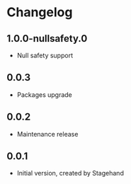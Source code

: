 # Changelog

## 1.0.0-nullsafety.0

- Null safety support

## 0.0.3

- Packages upgrade

## 0.0.2

- Maintenance release

## 0.0.1

- Initial version, created by Stagehand
